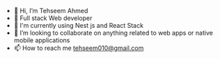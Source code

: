- 👋 Hi, I’m Tehseem Ahmed
- 👀 Full stack Web developer 
- 🌱 I'm currently using Nest js and React Stack
- 💞️ I’m looking to collaborate on anything related to web apps or native mobile applications
- 📫 How to reach me tehseem010@gmail.com

<!---
Tehseem110/Tehseem110 is a ✨ special ✨ repository because its `README.md` (this file) appears on your GitHub profile.
You can click the Preview link to take a look at your changes.
--->
